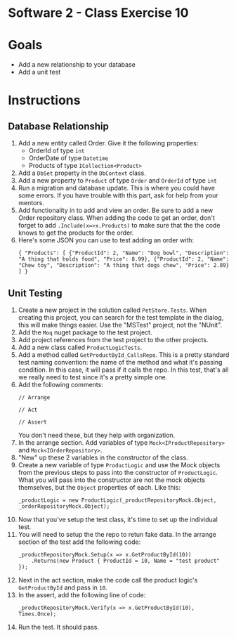 # Software 2 - Class Exercise 10
# Goals
- Add a new relationship to your database
- Add a unit test

# Instructions
## Database Relationship
1. Add a new entity called Order.  Give it the following properties:
   - OrderId of type `int`
   - OrderDate of type `Datetime`
   - Products of type `ICollection<Product>`
1. Add a `DbSet` property in the `DbContext` class.
1. Add a new property to `Product` of type `Order` and `OrderId` of type `int`
1. Run a migration and database update.  This is where you could have some errors.  If you have trouble with this part, ask for help from your mentors.
1. Add functionality in to add and view an order.  Be sure to add a new Order repository class.  When adding the code to get an order, don't forget to add `.Include(x=>x.Products)` to make sure that the the code knows to get the products for the order.
1. Here's some JSON you can use to test adding an order with:
	```
	{ "Products": [ {"ProductId": 2, "Name": "Dog bowl", "Description": "A thing that holds food", "Price": 8.99}, {"ProductId": 2, "Name": "Chew toy", "Description": "A thing that dogs chew", "Price": 2.89} ] }
	```

## Unit Testing
1. Create a new project in the solution called `PetStore.Tests`.  When creating this project, you can search for the test template in the dialog, this will make things easier.  Use the "MSTest" project, not the "NUnit".
1. Add the `Moq` nuget package to the test project.
1. Add project references from the test project to the other projects.
1. Add a new class called `ProductLogicTests`.
1. Add a method called `GetProductById_CallsRepo`.  This is a pretty standard test naming convention: the name of the method and what it's passing condition.  In this case, it will pass if it calls the repo.  In this test, that's all we really need to test since it's a pretty simple one.
1. Add the following comments: 
	```
	// Arrange 

	// Act 

	// Assert
	```  
	You don't need these, but they help with organization.
1. In the arrange section. Add variables of type `Mock<IProductRepository>` and `Mock<IOrderRepository>`.
1. "New" up these 2 variables in the constructor of the class.
1. Create a new variable of type `ProductLogic` and use the Mock objects from the previous steps to pass into the constructor of `ProductLogic`.  What you will pass into the constructor are not the mock objects themselves, but the `Object` properties of each. Like this:
	```
	_productLogic = new ProductLogic(_productRepositoryMock.Object, _orderRepositoryMock.Object);
	```
1. Now that you've setup the test class, it's time to set up the individual test.
1. You will need to setup the the repo to retun fake data.  In the arrange section of the test add the following code:
	```
	_productRepositoryMock.Setup(x => x.GetProductById(10))
		.Returns(new Product { ProductId = 10, Name = "test product" });
	```
1. Next in the act section, make the code call the product logic's `GetProductById` and pass in `10`. 
1. In the assert, add the following line of code:
	```
	_productRepositoryMock.Verify(x => x.GetProductById(10), Times.Once);
	```
1. Run the test.  It should pass.